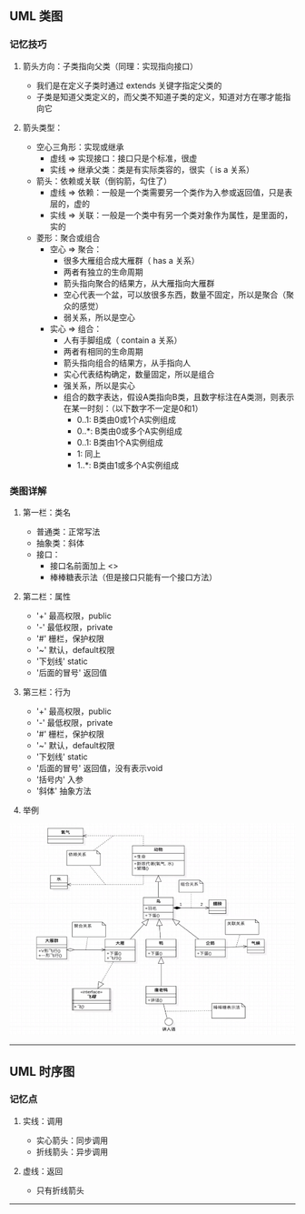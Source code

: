 ## UML 类图

### 记忆技巧

1. 箭头方向：子类指向父类（同理：实现指向接口）
    * 我们是在定义子类时通过 extends 关键字指定父类的
    * 子类是知道父类定义的，而父类不知道子类的定义，知道对方在哪才能指向它

2. 箭头类型：
    * 空心三角形：实现或继承
        * 虚线 => 实现接口：接口只是个标准，很虚
        * 实线 => 继承父类：类是有实际类容的，很实（ is a 关系）
    * 箭头：依赖或关联（倒钩箭，勾住了）
        * 虚线 => 依赖：一般是一个类需要另一个类作为入参或返回值，只是表层的，虚的
        * 实线 => 关联：一般是一个类中有另一个类对象作为属性，是里面的，实的
    * 菱形：聚合或组合
        * 空心 => 聚合：
            * 很多大雁组合成大雁群（ has a 关系）
            * 两者有独立的生命周期
            * 箭头指向聚合的结果方，从大雁指向大雁群
            * 空心代表一个盆，可以放很多东西，数量不固定，所以是聚合（聚众的感觉）
            * 弱关系，所以是空心
        * 实心 => 组合：
            * 人有手脚组成（ contain a 关系）
            * 两者有相同的生命周期
            * 箭头指向组合的结果方，从手指向人
            * 实心代表结构确定，数量固定，所以是组合
            * 强关系，所以是实心
            * 组合的数字表达，假设A类指向B类，且数字标注在A类测，则表示在某一时刻：（以下数字不一定是0和1）
                * 0..1: B类由0或1个A实例组成
                * 0..*: B类由0或多个A实例组成
                * 0..1: B类由1个A实例组成
                * 1: 同上
                * 1..*: B类由1或多个A实例组成

### 类图详解

1. 第一栏：类名
    * 普通类：正常写法
    * 抽象类：斜体
    * 接口：
       * 接口名前面加上 <<interface>>
       * 棒棒糖表示法（但是接口只能有一个接口方法）

2. 第二栏：属性
    * '+' 最高权限，public
    * '-' 最低权限，private
    * '#' 栅栏，保护权限
    * '~' 默认，default权限
    * '下划线' static
    * '后面的冒号' 返回值

3. 第三栏：行为
    * '+' 最高权限，public
    * '-' 最低权限，private
    * '#' 栅栏，保护权限
    * '~' 默认，default权限
    * '下划线' static
    * '后面的冒号' 返回值，没有表示void
    * '括号内' 入参
    * '斜体' 抽象方法

4. 举例

![示例1](示例1.png)

---

## UML 时序图

### 记忆点

1. 实线：调用
    * 实心箭头：同步调用
    * 折线箭头：异步调用

2. 虚线：返回
    * 只有折线箭头

---



